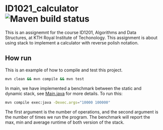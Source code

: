 # ID1021_calculator ![Maven build status](https://github.com/Lellalu/ID1021_calculator/actions/workflows/maven.yml/badge.svg)

This is an assignemnt for the course ID1201, Algorithms and Data Structures, at KTH Royal Institute of Techonology. This assignment is about using stack to implement a calculator with reverse polish notation.

## How run

This is an example of how to compile and test this project.

```bash
mvn clean && mvn compile && mvn test
```

In main, we have implemented a benchmark between the static and dynamic stack, see [Main.java](https://github.com/Lellalu/ID1021_calculator/blob/main/src/main/java/se/kth/id1021/Main.java) for more details. To run this:

```bash
mvn compile exec:java -Dexec.args="10000 100000"
```

The first argument is the number of operations, and the second argument is the number of times we run the program. The benchmark will report the max, min and average runtime of both version of the stack.
